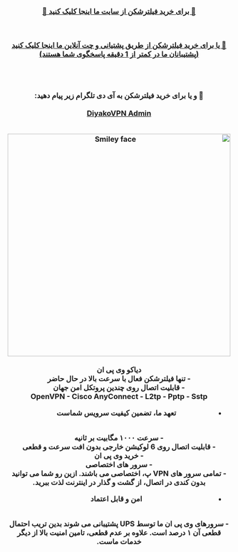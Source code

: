 <div id="vip" dir="rtl"> <center> <h3 > <b> 
<a  target="_blank" href="https://diyakovpn2.site"> 🔗 برای خرید فیلترشکن از سایت ما اینجا کلیک کنید 🚀
 </a>
 
  <br>  <br> 
<a href="https://chat.integracio.ru/55837c786e910a67ab7a85982a23d14b/diyakovpn2.site/en"   target="_blank"> 
  🔗 یا برای خرید فیلترشکن از طریق پشتیانی و چت آنلاین ما اینجا کلیک کنید (پشتیبانان ما در کمتر از 1 دقیقه پاسخگوی شما هستند)

</a>
 <br>  <br> 
   
  🔵 و یا برای خرید فیلترشکن به آی دی تلگرام زیر پیام دهید:
  <br> <br> 
<a href="https://t.me/diyako_support"  target="_blank">DiyakoVPN Admin</a>

 <br> 

<img src="https://s6.uupload.ir/files/diyakovpngithub_obbg.jpg" alt="Smiley face" width="500" height="500">
<br> <br> 
دیاکو وی پی ان
<br>
- تنها فیلترشکن فعال با سرعت بالا در حال حاضر
<br> 
- قابلیت اتصال روی چندین پروتکل امن جهان
<br>
OpenVPN - Cisco AnyConnect - L2tp - Pptp - Sstp
<br>

- تعهد ما، تضمین کیفیت سرویس شماست
<br>
- سرعت ۱۰۰۰ مگابیت بر ثانیه
<br>
- قابلیت اتصال روی 6 لوکیشن خارجی بدون افت سرعت و قطعی
<br>
- خرید وی پی ان
<br>
- سرور های اختصاصی
<br>
- تمامی سرور های VPN پ، اختصاصی می باشند. ازین رو شما می توانید بدون کندی در اتصال، از گشت و گذار در اینترنت لذت ببرید.
<br>

- امن و قابل اعتماد
<br> 
- سرورهای وی پی ان ما توسط UPS پشتیبانی می شوند بدین تریب احتمال قطعی آن ۱ درصد است. علاوه بر عدم قطعی، تامین امنیت بالا از دیگر خدمات ماست.


<br> 



</b>  </h3> </center>
</div>
